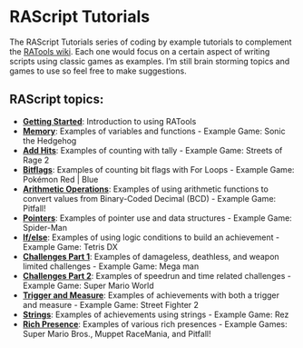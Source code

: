 # RAScript Tutorials

The RAScript Tutorials series of coding by example tutorials to complement the [RATools wiki](https://github.com/Jamiras/RATools/wiki). Each one would focus on a certain aspect of writing scripts using classic games as examples. I’m still brain storming topics and games to use so feel free to make suggestions.

## RAScript topics:
* [**Getting Started**](/Tutorials/00_Getting_Started/readme.md): Introduction to using RATools
* [**Memory**](/Tutorials/01_Memory/readme.md): Examples of variables and functions - Example Game: Sonic the Hedgehog
* [**Add Hits**](/Tutorials/02_Add_Hits/readme.md): Examples of counting with tally - Example Game: Streets of Rage 2 
* [**Bitflags**](/Tutorials/03_Bitflags/readme.md): Examples of counting bit flags with For Loops - Example Game: Pokémon Red | Blue
* [**Arithmetic Operations**](/Tutorials/04_Arithmetic_Operations/readme.md): Examples of using arithmetic functions to convert values from Binary-Coded Decimal (BCD) - Example Game: Pitfall!
* [**Pointers**](/Tutorials/05_Pointers/readme.md): Examples of pointer use and data structures - Example Game: Spider-Man
* [**If/else**](/Tutorials/06_If_Else/readme.md): Examples of using logic conditions to build an achievement - Example Game: Tetris DX
* [**Challenges Part 1**](/Tutorials/07_Challenges_Part_1/readme.md): Examples of damageless, deathless, and weapon limited challenges - Example Game: Mega man
* [**Challenges Part 2**](/Tutorials/08_Challenges_Part_2/readme.md): Examples of speedrun and time related challenges - Example Game: Super Mario World
* [**Trigger and Measure**](/Tutorials/09_Trigger_and_Measure/readme.md): Examples of achievements with both a trigger and measure - Example Game: Street Fighter 2
* [**Strings**](/Tutorials/10_Strings/readme.md): Examples of achievements using strings - Example Game: Rez
* [**Rich Presence**](/Tutorials/11_Rich_Presence/readme.md): Examples of various rich presences - Example Games: Super Mario Bros., Muppet RaceMania, and Pitfall!
